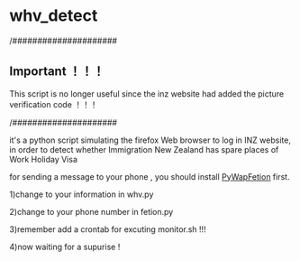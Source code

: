 whv_detect
==========
/#####################

Important ！！！
------------------
This script is no longer useful since the inz website had added the picture verification code ！！！

/#####################

it's a python script simulating the firefox Web browser to log in INZ website, in order to detect whether Immigration New Zealand has spare places of Work Holiday Visa


for sending a message to your phone , you should install [PyWapFetion](https://github.com/whtsky/PyWapFetion) first.

1)change to your information in whv.py

2)change to your phone number in fetion.py

3)remember add a crontab for excuting monitor.sh !!!

4)now waiting for a supurise !



